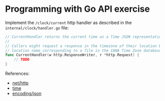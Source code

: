 # Programming with Go API exercise

Implement the `/clock/current` http handler as described in the `internal/clock/handler.go` file:

```go
// CurrentHandler returns the current time as a Time JSON representation.
//
// Callers might request a response in the timezone of their location by by setting the header WS-Local to a
// location name corresponding to a file in the IANA Time Zone database, such as "America/New_York".
func CurrentHandler(w http.ResponseWriter, r *http.Request) {
    // TODO
}
```

References:

* [net/http](https://golang.org/pkg/net/http/)
* [time](https://golang.org/pkg/time/)
* [encoding/json](https://golang.org/pkg/encoding/json/)